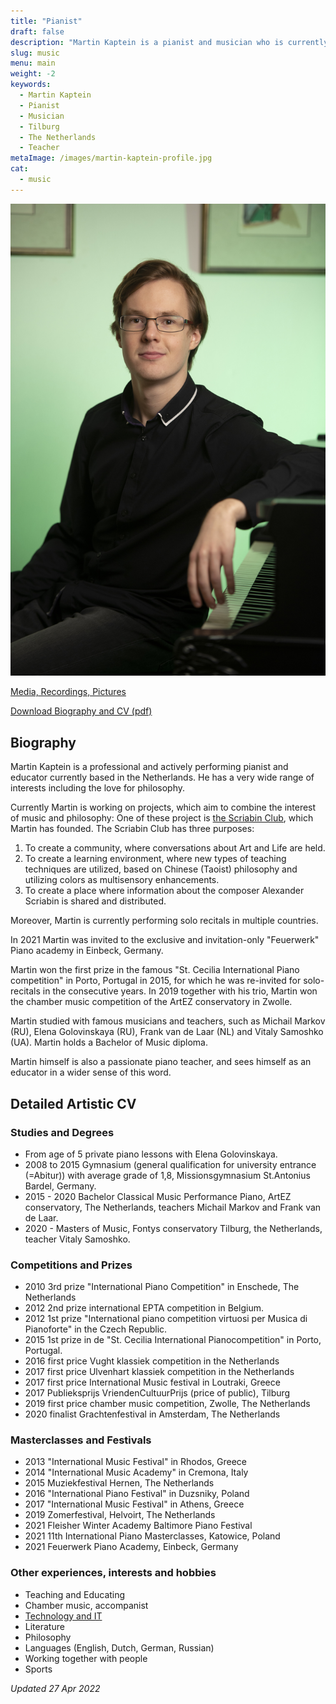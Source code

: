 ```yaml
---
title: "Pianist"
draft: false
description: "Martin Kaptein is a pianist and musician who is currently studying in Tilburg, The Netherlands. Martin participates often in competitions, masterclasses and festivals. Martin is also a professional piano teacher."
slug: music
menu: main
weight: -2
keywords:
  - Martin Kaptein
  - Pianist
  - Musician
  - Tilburg
  - The Netherlands
  - Teacher
metaImage: /images/martin-kaptein-profile.jpg
cat:
  - music
---
```



![Martin Kaptein professional picture at piano](Martin-Kaptein-at-piano.jpg)

[Media, Recordings, Pictures](/media/)

[Download Biography and CV (pdf)](Martin_Kaptein_bio_CV_en.pdf)

<!-- Add below to PDF version -->

## Biography

Martin Kaptein is a professional and actively performing pianist and educator currently based in the Netherlands.
He has a very wide range of interests including the love for philosophy.

Currently Martin is working on projects, which aim to combine the interest of music and philosophy:
One of these project is [the Scriabin Club](https://scriabinclub.com/), which Martin has founded.
The Scriabin Club has three purposes:

1. To create a community, where conversations about Art and Life are held.
2. To create a learning environment, where new types of teaching techniques are utilized, based on Chinese (Taoist) philosophy and utilizing colors as multisensory enhancements.
3. To create a place where information about the composer Alexander Scriabin is shared and distributed.

Moreover, Martin is currently performing solo recitals in multiple countries.

In 2021 Martin was invited to the exclusive and invitation-only "Feuerwerk" Piano academy in Einbeck, Germany.

Martin won the first prize in the famous "St. Cecilia International Piano competition" in Porto, Portugal in 2015, for which he was re-invited for solo-recitals in the consecutive years.
In 2019 together with his trio, Martin won the chamber music competition of the ArtEZ conservatory in Zwolle.

Martin studied with famous musicians and teachers, such as Michail Markov (RU), Elena Golovinskaya (RU), Frank van de Laar (NL) and Vitaly Samoshko (UA).
Martin holds a Bachelor of Music diploma.

Martin himself is also a passionate piano teacher, and sees himself as an educator in a wider sense of this word.

## Detailed Artistic CV

### Studies and Degrees

- From age of 5 private piano lessons with Elena Golovinskaya.
- 2008 to 2015 Gymnasium (general qualification for university entrance (=Abitur)) with average grade of 1,8, Missionsgymnasium St.Antonius Bardel, Germany.
- 2015 - 2020 Bachelor Classical Music Performance Piano, ArtEZ conservatory, The Netherlands, teachers Michail Markov and Frank van de Laar.
- 2020 - Masters of Music, Fontys conservatory Tilburg, the Netherlands, teacher Vitaly Samoshko.

### Competitions and Prizes

- 2010 3rd prize "International Piano Competition" in Enschede, The Netherlands
- 2012 2nd prize international EPTA competition in Belgium. 
- 2012 1st prize "International piano competition virtuosi per Musica di Pianoforte" in the Czech Republic.
- 2015 1st prize in de "St. Cecilia International Pianocompetition" in Porto, Portugal. 
- 2016 first price Vught klassiek competition in the Netherlands
- 2017 first price Ulvenhart klassiek competition in the Netherlands
- 2017 first price International Music festival in Loutraki, Greece
- 2017 Publieksprijs VriendenCultuurPrijs (price of public), Tilburg
- 2019 first price chamber music competition, Zwolle, The Netherlands
- 2020 finalist Grachtenfestival in Amsterdam, The Netherlands

### Masterclasses and Festivals

- 2013 "International Music Festival" in Rhodos, Greece
- 2014 "International Music Academy" in Cremona, Italy 
- 2015 Muziekfestival Hernen, The Netherlands
- 2016 "International Piano Festival" in Duzsniky, Poland
- 2017 "International Music Festival" in Athens, Greece
- 2019 Zomerfestival, Helvoirt, The Netherlands
- 2021 Fleisher Winter Academy Baltimore Piano Festival
- 2021 11th International Piano Masterclasses, Katowice, Poland
- 2021 Feuerwerk Piano Academy, Einbeck, Germany

### Other experiences, interests and hobbies

- Teaching and Educating
- Chamber music, accompanist
- [Technology and IT](/tech/)
- Literature 
- Philosophy
- Languages (English, Dutch, German, Russian)
- Working together with people
- Sports

*Updated 27 Apr 2022*
